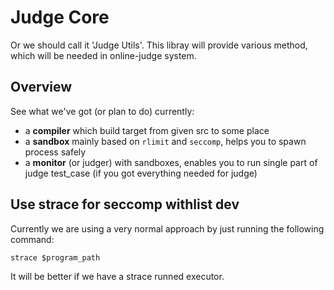 # Judge Core

Or we should call it 'Judge Utils'.
This libray will provide various method, which will be needed in online-judge system.

## Overview

See what we've got (or plan to do) currently:

- a **compiler** which build target from given src to some place
- a **sandbox** mainly based on `rlimit` and `seccomp`, helps you to spawn process safely
- a **monitor** (or judger) with sandboxes,
enables you to run single part of judge test_case (if you got everything needed for judge)

## Use strace for seccomp withlist dev

Currently we are using a very normal approach by just running the following command:

``` shell
strace $program_path
```

It will be better if we have a strace runned executor.
